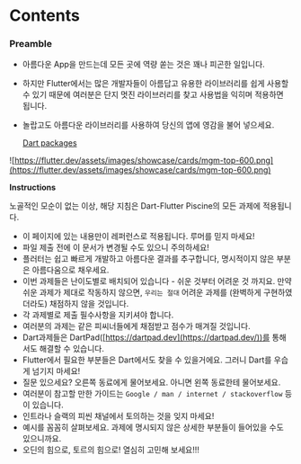 # Contents



### Preamble

- 아름다운 App을 만드는데 모든 곳에 역량 쏟는 것은 꽤나 피곤한 일입니다.

- 하지만 Flutter에서는 많은 개발자들이 아름답고 유용한 라이브러리를 쉽게 사용할 수 있기 때문에 여러분은 단지 멋진 라이브러리를 찾고 사용법을 익히며 적용하면 됩니다.

- 놀랍고도 아름다운 라이브러리를 사용하여 당신의 앱에 영감을 불어 넣으세요.

  [Dart packages](https://pub.dev/)

![https://flutter.dev/assets/images/showcase/cards/mgm-top-600.png](https://flutter.dev/assets/images/showcase/cards/mgm-top-600.png)  

**Instructions**

노골적인 모순이 없는 이상, 해당 지침은 Dart-Flutter Piscine의 모든 과제에 적용됩니다.  
- 이 페이지에 있는 내용만이 레퍼런스로 적용됩니다. 루머를 믿지 마세요!
- 파일 제출 전에 이 문서가 변경될 수도 있으니 주의하세요!
- 플러터는 쉽고 빠르게 개발하고 아름다운 결과를 추구합니다, 명시적이지 않은 부분은 아름다움으로 채우세요.
- 이번 과제들은 난이도별로 배치되어 있습니다 - 쉬운 것부터 어려운 것 까지요. 만약 쉬운 과제가 제대로 작동하지 않으면, `우리는 절대` 어려운 과제를 (완벽하게 구현하였더라도) 채점하지 않을 것입니다.
- 각 과제별로 제출 필수사항을 지키셔야 합니다.
- 여러분의 과제는 같은 피씨너들에게 채점받고 점수가 매겨질 것입니다.
- Dart과제들은 DartPad([https://dartpad.dev](https://dartpad.dev/))를 통해서도 해결할 수 있습니다.
- Flutter에서 필요한 부분들은 Dart에서도 찾을 수 있을거에요. 그러니 Dart를 우습게 넘기지 마세요!
- 질문 있으세요? 오른쪽 동료에게 물어보세요. 아니면 왼쪽 동료한테 물어보세요.
- 여러분이 참고할 만한 가이드는 `Google / man / internet / stackoverflow` 등이 있습니다.
- 인트라나 슬랙의 피씬 채널에서 토의하는 것을 잊지 마세요!
- 예시를 꼼꼼히 살펴보세요. 과제에 명시되지 않은 상세한 부분들이 들어있을 수도 있으니까요.
- 오딘의 힘으로, 토르의 힘으로! 열심히 고민해 보세요!!!
